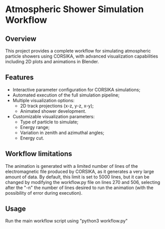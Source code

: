 # Atmospheric Shower Simulation Workflow

## Overview

This project provides a complete workflow for simulating atmospheric particle showers using CORSIKA, with advanced visualization capabilities including 2D plots and animations in Blender.

## Features

- Interactive parameter configuration for CORSIKA simulations;
- Automated execution of the full simulation pipeline;
- Multiple visualization options:
  - 2D track projections (x-z, y-z, x-y);
  - Animated shower development.
- Customizable visualization parameters:
  - Type of particle to simulate;
  - Energy range;
  - Variation in zenith and azimuthal angles;
  - Energy cut.

## Workflow limitations

The animation is generated with a limited number of lines of the electromagnetic file produced by CORSIKA, as it generates a very large amount of data. By default, this limit is set to 5000 lines, but it can be changed by modifying the workflow.py file on lines 270 and 506, selecting after the "-n" the number of lines desired to run the animation (with the possibility of error during execution).

## Usage

Run the main workflow script using "python3 workflow.py"
